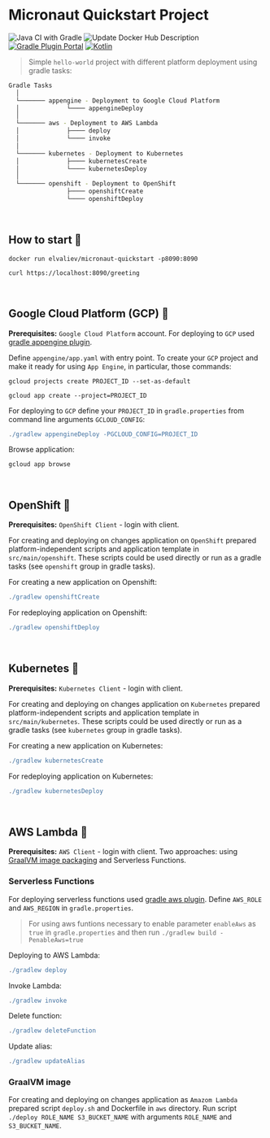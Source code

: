 # Micronaut Quickstart Project
![Java CI with Gradle](https://github.com/ElinaValieva/micronaut-quickstart/workflows/Java%20CI%20with%20Gradle/badge.svg?branch=master)
![Update Docker Hub Description](https://github.com/ElinaValieva/micronaut-quickstarts/workflows/Update%20Docker%20Hub%20Description/badge.svg?branch=master)
[![Gradle Plugin Portal](https://img.shields.io/maven-metadata/v/https/plugins.gradle.org/m2/com/google/cloud/tools/jib/com.google.cloud.tools.jib.gradle.plugin/maven-metadata.xml.svg?colorB=007ec6&label=gradle)](https://plugins.gradle.org/plugin/com.google.cloud.tools.jib)
[![Kotlin](https://img.shields.io/badge/Kotlin-1.3.72-orange.svg) ](https://kotlinlang.org/)
> Simple `hello-world` project with different platform deployment using gradle tasks: 

```bash
Gradle Tasks
  │
  └─────── appengine - Deployment to Google Cloud Platform
  │             └──── appengineDeploy
  │      
  └─────── aws - Deployment to AWS Lambda
  │             ├──── deploy
  │             └──── invoke
  │      
  └─────── kubernetes - Deployment to Kubernetes
  │             ├──── kubernetesCreate
  │             └──── kubernetesDeploy
  │     
  └─────── openshift - Deployment to OpenShift
                ├──── openshiftCreate
                └──── openshiftDeploy
```
&nbsp;

## How to start 🐳
```shell
docker run elvaliev/micronaut-quickstart -p8090:8090

curl https://localhost:8090/greeting
```

&nbsp;
## Google Cloud Platform (GCP) 🚩
**Prerequisites:** `Google Cloud Platform` account. For deploying to `GCP` used [gradle appengine plugin](https://github.com/GoogleCloudPlatform/gradle-appengine-plugin).

Define `appengine/app.yaml` with entry point. To create your `GCP` project and make it ready for using `App Engine`, in particular, those commands:
```shell
gcloud projects create PROJECT_ID --set-as-default

gcloud app create --project=PROJECT_ID
```

For deploying to `GCP` define your `PROJECT_ID` in `gradle.properties` from command line arguments `GCLOUD_CONFIG`: 

```gradle
./gradlew appengineDeploy -PGCLOUD_CONFIG=PROJECT_ID
```
Browse application:
```
gcloud app browse
```
&nbsp;

## OpenShift 🚩
**Prerequisites:** `OpenShift Client` - login with client. 

For creating and deploying on changes application on `OpenShift` prepared platform-independent scripts and application template in `src/main/openshift`. These scripts could be used directly or run as a gradle tasks (see `openshift` group in gradle tasks).

For creating a new application on Openshift: 
```gradle
./gradlew openshiftCreate
```
For redeploying application on Openshift: 
```gradle
./gradlew openshiftDeploy
```
&nbsp;

## Kubernetes 🚩
**Prerequisites:** `Kubernetes Client` - login with client. 

For creating and deploying on changes application on `Kubernetes` prepared platform-independent scripts and application template in `src/main/kubernetes`. These scripts could be used directly or run as a gradle tasks (see `kubernetes` group in gradle tasks).

For creating a new application on Kubernetes: 
```gradle
./gradlew kubernetesCreate
```
For redeploying application on Kubernetes: 
```gradle
./gradlew kubernetesDeploy
```
&nbsp;

## AWS Lambda 🚩
**Prerequisites:** `AWS Client` - login with client. Two approaches: using [GraalVM image packaging](https://github.com/micronaut-guides/micronaut-function-graalvm-aws-lambda-gateway) and Serverless Functions.

### Serverless Functions
For deploying serverless functions used [gradle aws plugin](https://github.com/classmethod/gradle-aws-plugin). Define `AWS_ROLE` and `AWS_REGION` in `gradle.properties`. 
> For using aws funtions necessary to enable parameter `enableAws` as `true` in `gradle.properties` and then run `./gradlew build -PenableAws=true`

Deploying to AWS Lambda: 
```gradle
./gradlew deploy
```

Invoke Lambda: 
```gradle
./gradlew invoke
```

Delete function:
```gradle
./gradlew deleteFunction
```

Update alias: 
```gradle
./gradlew updateAlias
```


### GraalVM image
For creating and deploying on changes application as `Amazom Lambda` prepared script `deploy.sh` and Dockerfile in `aws` directory. Run script `./deploy ROLE_NAME S3_BUCKET_NAME` with arguments `ROLE_NAME` and `S3_BUCKET_NAME`.
